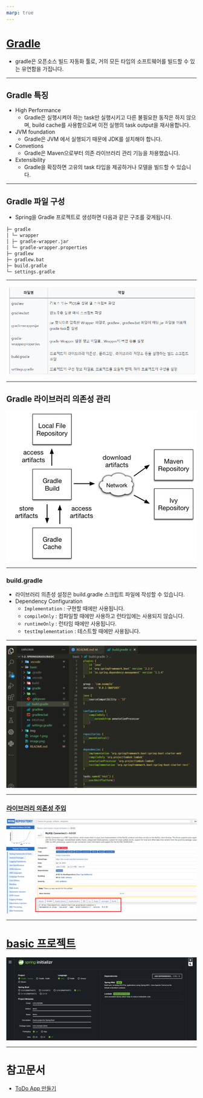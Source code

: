 ```yaml
---
marp: true
---
```

# [Gradle](https://velog.io/@tjseocld/Gradle-%EC%9D%B4%EB%9E%80)
- gradle은 오픈소스 빌드 자동화 툴로, 거의 모든 타입의 소프트웨어를 빌드할 수 있는 유연함을 가집니다.

---
## Gradle 특징 
- High Performance
  - Gradle은 실행시켜야 하는 task만 실행시키고 다른 불필요한 동작은 하지 않으며, build cache를 사용함으로써 이전 실행의 task output을 재사용합니다. 
- JVM foundation
  - Gradle은 JVM 에서 실행되기 때문에 JDK를 설치해야 합니다. 
- Convetions
  - Gradle은 Maven으로부터 의존 라이브러리 관리 기능을 차용했습니다. 
- Extensibility
  - Gradle을 확장하면 고유의 task 타입을 제공하거나 모델을 빌드할 수 있습니다.

---
## Gradle 파일 구성 
- Spring을 Gradle 프로젝트로 생성하면 다음과 같은 구조를 갖게됩니다.
```shell
├─ gradle
│ └─ wrapper
│ ├─ gradle-wrapper.jar
│ └─ gradle-wrapper.properties
├─ gradlew
├─ gradlew.bat
├─ build.gradle
└─ settings.gradle
```

---
![alt text](./img/image.png)

---
## Gradle 라이브러리 의존성 관리
![w:700](./img/image-1.png)

---
### build.gradle
- 라이브러리 의존성 설정은 build.gradle 스크립트 파일에 작성할 수 있습니다.
- Dependency Configuration
  - `Implementation` : 구현할 때에만 사용됩니다.
  - `compileOnly` : 컴파일할 때에만 사용하고 런타임에는 사용되지 않습니다.
  - `runtimeOnly` : 런타임 때에만 사용됩니다.
  - `testImplementation` : 테스트할 때에만 사용됩니다.

---
![w:800](./img/image-2.png)

---
### [라이브러리 의존성 주입](https://mvnrepository.com/artifact/com.mysql/mysql-connector-j/8.0.33) 
![alt text](./img/image-3.png)

---
# [basic 프로젝트](https://start.spring.io/)
![alt text](./img/image-4.png)

---
# 참고문서
- [ToDo App 만들기](https://www.youtube.com/watch?v=A_foK6PnsPs)
